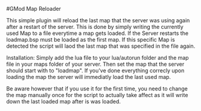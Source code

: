#GMod Map Reloader

This simple plugin will reload the last map that the server was using again after a restart of the server.
This is done by simply writing the currently used Map to a file everytime a map gets loaded.
If the Server restarts the loadmap.bsp must be loaded as the first map. If this specific Map is detected the script will laod the last map that was specified in the file again.

Installation:
Simply add the lua file to your lua/autorun folder and the map file in your maps folder of your server.
Then set the map that the server should start with to "loadmap". If you've done everything correcly upon loading the map the server will immediatly load the last used map.

Be aware however that if you use it for the first time, you need to change the map manually once for the script to actually take affect as it will write down the last loaded map after is was loaded.